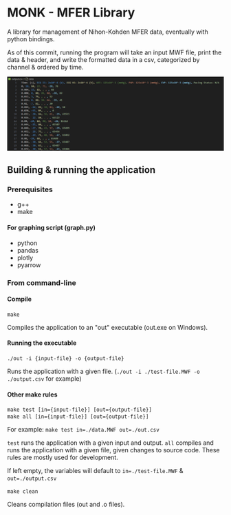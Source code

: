 # MONK - MFER Library

A library for management of Nihon-Kohden MFER data, eventually with python bindings.

As of this commit, running the program will take an input MWF file, print the data & header, and write the formatted data in a csv, categorized by channel & ordered by time.

![CSV output](img/csv-output.png)

## Building & running the application

### Prerequisites

- g++
- make

#### For graphing script (graph.py)

- python
- pandas
- plotly
- pyarrow

### From command-line

#### Compile

```
make
```

Compiles the application to an "out" executable (out.exe on Windows).

#### Running the executable

```
./out -i {input-file} -o {output-file}
```

Runs the application with a given file. (`./out -i ./test-file.MWF -o ./output.csv` for example)

#### Other make rules

```
make test [in={input-file}] [out={output-file}]
make all [in={input-file}] [out={output-file}]
```

For example: `make test in=./data.MWF out=./out.csv`

`test` runs the application with a given input and output.
`all` compiles and runs the application with a given file, given changes to source code. These rules are mostly used for development.

If left empty, the variables will default to `in=./test-file.MWF` & `out=./output.csv`

```
make clean
```

Cleans compilation files (out and .o files).
